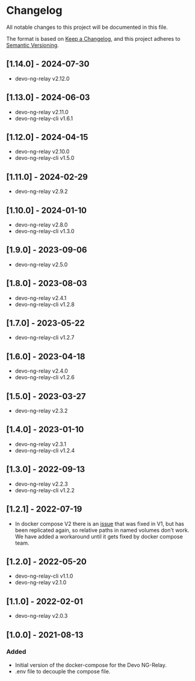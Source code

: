 # Changelog
All notable changes to this project will be documented in this file.

The format is based on [Keep a Changelog](https://keepachangelog.com/en/1.0.0/),
and this project adheres to [Semantic Versioning](https://semver.org/spec/v2.0.0.html).

## [1.14.0] - 2024-07-30

- devo-ng-relay v2.12.0

## [1.13.0] - 2024-06-03

- devo-ng-relay v2.11.0
- devo-ng-relay-cli v1.6.1

## [1.12.0] - 2024-04-15

- devo-ng-relay v2.10.0
- devo-ng-relay-cli v1.5.0

## [1.11.0] - 2024-02-29

- devo-ng-relay v2.9.2

## [1.10.0] - 2024-01-10

- devo-ng-relay v2.8.0
- devo-ng-relay-cli v1.3.0

## [1.9.0] - 2023-09-06

- devo-ng-relay v2.5.0

## [1.8.0] - 2023-08-03

- devo-ng-relay v2.4.1
- devo-ng-relay-cli v1.2.8

## [1.7.0] - 2023-05-22

- devo-ng-relay-cli v1.2.7

## [1.6.0] - 2023-04-18

- devo-ng-relay v2.4.0
- devo-ng-relay-cli v1.2.6

## [1.5.0] - 2023-03-27

- devo-ng-relay v2.3.2

## [1.4.0] - 2023-01-10

- devo-ng-relay v2.3.1
- devo-ng-relay-cli v1.2.4

## [1.3.0] - 2022-09-13

- devo-ng-relay v2.2.3
- devo-ng-relay-cli v1.2.2

## [1.2.1] - 2022-07-19

- In docker compose V2 there is an [issue](https://github.com/docker/compose/issues/9410) 
that was fixed in V1, but has been replicated again, so relative paths in named volumes 
don't work. We have added a workaround until it gets fixed by docker compose team.

## [1.2.0] - 2022-05-20

- devo-ng-relay-cli v1.1.0
- devo-ng-relay v2.1.0

## [1.1.0] - 2022-02-01

- devo-ng-relay v2.0.3

## [1.0.0] - 2021-08-13

### Added 

- Initial version of the docker-compose for the Devo NG-Relay.
- .env file to decouple the compose file.
